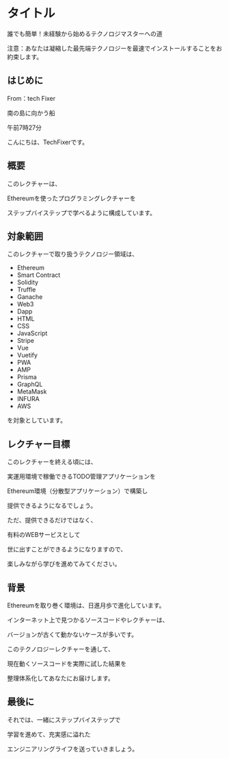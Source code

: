 # タイトル

誰でも簡単！未経験から始めるテクノロジマスターへの道

注意：あなたは凝縮した最先端テクノロジーを最速でインストールすることをお約束します。

## はじめに

From：tech  Fixer

南の島に向かう船

午前7時27分

こんにちは、TechFixerです。

## 概要

このレクチャーは、

Ethereumを使ったプログラミングレクチャーを

ステップバイステップで学べるように構成しています。

## 対象範囲

このレクチャーで取り扱うテクノロジー領域は、

- Ethereum
- Smart Contract
- Solidity
- Truffle
- Ganache
- Web3
- Dapp
- HTML
- CSS
- JavaScript
- Stripe
- Vue
- Vuetify
- PWA
- AMP
- Prisma
- GraphQL
- MetaMask
- INFURA
- AWS

を対象としています。

## レクチャー目標

このレクチャーを終える頃には、

実運用環境で稼働できるTODO管理アプリケーションを

Ethereum環境（分散型アプリケーション）で構築し

提供できるようになるでしょう。



ただ、提供できるだけではなく、

有料のWEBサービスとして

世に出すことができるようになりますので、

楽しみながら学びを進めてみてください。

## 背景

Ethereumを取り巻く環境は、日進月歩で進化しています。



インターネット上で見つかるソースコードやレクチャーは、

バージョンが古くて動かないケースが多いです。



このテクノロジーレクチャーを通して、

現在動くソースコードを実際に試した結果を

整理体系化してあなたにお届けします。

## 最後に

それでは、一緒にステップバイステップで

学習を進めて、充実感に溢れた

エンジニアリングライフを送っていきましょう。
